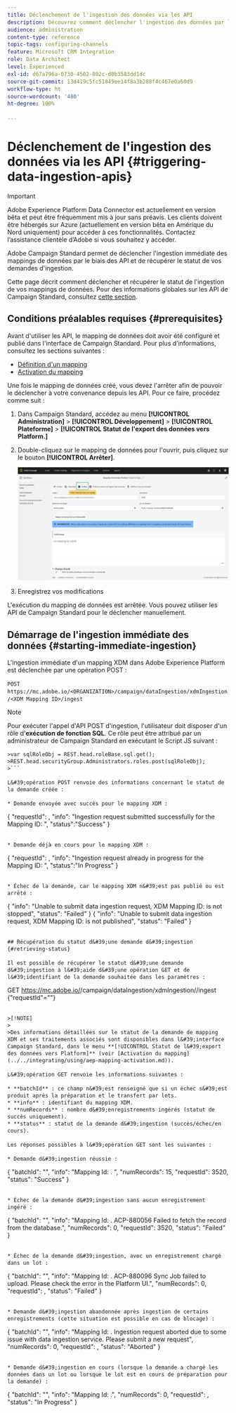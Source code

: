 ```yaml
---
title: Déclenchement de l'ingestion des données via les API
description: Découvrez comment déclencher l'ingestion des données par le biais des API.
audience: administration
content-type: reference
topic-tags: configuring-channels
feature: Microsoft CRM Integration
role: Data Architect
level: Experienced
exl-id: d67a796a-0730-4502-802c-d0b3583dd1dc
source-git-commit: 13d419c5fc51845ee14f8a3b288f4c467e0a60d9
workflow-type: ht
source-wordcount: '480'
ht-degree: 100%

---
```


# Déclenchement de l&#39;ingestion des données via les API {#triggering-data-ingestion-apis}

>[!IMPORTANT]
>
>Adobe Experience Platform Data Connector est actuellement en version bêta et peut être fréquemment mis à jour sans préavis. Les clients doivent être hébergés sur Azure (actuellement en version bêta en Amérique du Nord uniquement) pour accéder à ces fonctionnalités. Contactez l’assistance clientèle d’Adobe si vous souhaitez y accéder.

Adobe Campaign Standard permet de déclencher l&#39;ingestion immédiate des mappings de données par le biais des API et de récupérer le statut de vos demandes d&#39;ingestion.

Cette page décrit comment déclencher et récupérer le statut de l&#39;ingestion de vos mappings de données. Pour des informations globales sur les API de Campaign Standard, consultez [cette section](../../api/using/get-started-apis.md).

## Conditions préalables requises {#prerequisites}

Avant d&#39;utiliser les API, le mapping de données doit avoir été configuré et publié dans l&#39;interface de Campaign Standard. Pour plus d’informations, consultez les sections suivantes :

* [Définition d&#39;un mapping](../../integrating/using/aep-mapping-definition.md)
* [Activation du mapping](../../integrating/using/aep-mapping-activation.md)

Une fois le mapping de données créé, vous devez l&#39;arrêter afin de pouvoir le déclencher à votre convenance depuis les API. Pour ce faire, procédez comme suit :

1. Dans Campaign Standard, accédez au menu **[!UICONTROL Administration]** > **[!UICONTROL Développement]** > **[!UICONTROL Plateforme]** > **[!UICONTROL Statut de l&#39;export des données vers Platform.]**

1. Double-cliquez sur le mapping de données pour l&#39;ouvrir, puis cliquez sur le bouton **[!UICONTROL Arrêter]**.

   ![](assets/aep_datamapping_stop.png)

1. Enregistrez vos modifications

L&#39;exécution du mapping de données est arrêtée. Vous pouvez utiliser les API de Campaign Standard pour le déclencher manuellement.

## Démarrage de l&#39;ingestion immédiate des données {#starting-immediate-ingestion}

L&#39;ingestion immédiate d&#39;un mapping XDM dans Adobe Experience Platform est déclenchée par une opération POST :

`POST https://mc.adobe.io/<ORGANIZATION>/campaign/dataIngestion/xdmIngestion/<XDM Mapping ID>/ingest`

>[!NOTE]
>
>Pour exécuter l&#39;appel d&#39;API POST d&#39;ingestion, l&#39;utilisateur doit disposer d&#39;un rôle d&#39;**exécution de fonction SQL**. Ce rôle peut être attribué par un administrateur de Campaign Standard en exécutant le Script JS suivant :
>
>
```
>var sqlRoleObj = REST.head.roleBase.sql.get();
>REST.head.securityGroup.Administrators.roles.post(sqlRoleObj);
>```

L&#39;opération POST renvoie des informations concernant le statut de la demande créée :

* Demande envoyée avec succès pour le mapping XDM :

```
{
"requestId": <value>,
"info": "Ingestion request submitted successfully for the Mapping ID: <value>",
"status":"Success"
}
```

* Demande déjà en cours pour le mapping XDM :

```
{
"requestId": <value>,
"info": "Ingestion request already in progress for the Mapping ID: <value>",
"status":"In Progress"
}
```

* Échec de la demande, car le mapping XDM n&#39;est pas publié ou est arrêté :

```
{
"info": "Unable to submit data ingestion request, XDM Mapping ID: <value> is not stopped",
"status": "Failed"
}
{
"info": "Unable to submit data ingestion request, XDM Mapping ID: <value> is not published",
"status": "Failed"
}
```

## Récupération du statut d&#39;une demande d&#39;ingestion {#retrieving-status}

Il est possible de récupérer le statut d&#39;une demande d&#39;ingestion à l&#39;aide d&#39;une opération GET et de l&#39;identifiant de la demande souhaitée dans les paramètres :

```
GET https://mc.adobe.io/<ORGANIZATION>/campaign/dataIngestion/xdmIngestion/<XDM Mapping ID>/ingest
{"requestId"="<value>"}
```

>[!NOTE]
>
>Des informations détaillées sur le statut de la demande de mapping XDM et ses traitements associés sont disponibles dans l&#39;interface Campaign Standard, dans le menu **[!UICONTROL Statut de l&#39;export des données vers Platform]** (voir [Activation du mapping](../../integrating/using/aep-mapping-activation.md)).

L&#39;opération GET renvoie les informations suivantes :

* **batchId** : ce champ n&#39;est renseigné que si un échec s&#39;est produit après la préparation et le transfert par lots.
* **info** : identifiant du mapping XDM.
* **numRecords** : nombre d&#39;enregistrements ingérés (statut de succès uniquement).
* **status** : statut de la demande d&#39;ingestion (succès/échec/en cours).

Les réponses possibles à l&#39;opération GET sont les suivantes :

* Demande d&#39;ingestion réussie :

   ```
   {
   "batchId": "",
   "info": "Mapping Id: <value>. ",
   "numRecords": 15,
   "requestId": 3520,
   "status": "Success"
   }
   ```

* Échec de la demande d&#39;ingestion sans aucun enregistrement ingéré :

   ```
   {
   "batchId": "",
   "info": "Mapping Id: <value>. ACP-880056 Failed to fetch the record from the database.",
   "numRecords": 0,
   "requestId": 3520,
   "status": "Failed"
   }
   ```

* Échec de la demande d&#39;ingestion, avec un enregistrement chargé dans un lot :

   ```
   {
   "batchId": "<value>",
   "info": "Mapping Id: <value>. ACP-880096 Sync Job failed to upload. Please check the error in the Platform UI.",
   "numRecords": 0,
   "requestId": <value>,
   "status": "Failed"
   }
   ```

* Demande d&#39;ingestion abandonnée après ingestion de certains enregistrements (cette situation est possible en cas de blocage) :

   ```
   {
   "batchId": "",
   "info": "Mapping Id: <value>. Ingestion request aborted due to some issue with data ingestion service. Please submit a new request",
   "numRecords": 0,
   "requestId": <value>,
   "status": "Aborted"
   }
   ```

* Demande d&#39;ingestion en cours (lorsque la demande a chargé les données dans un lot ou lorsque le lot est en cours de préparation pour la demande) :

   ```
   {
   "batchId": "",
   "info": "Mapping Id: <value>.",
   "numRecords": 0,
   "requestId": <value>,
   "status": "In Progress"
   }
   ```
